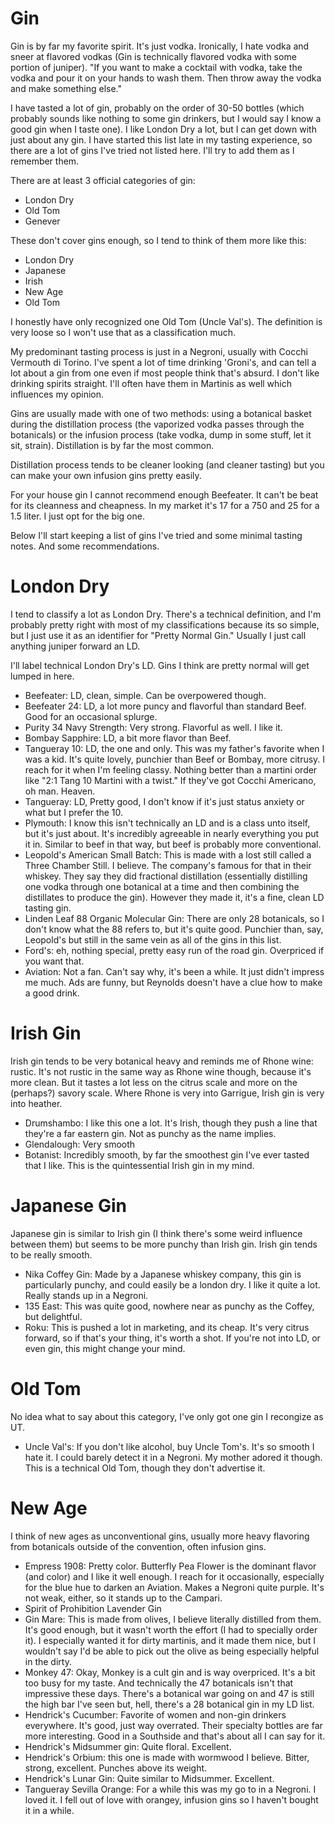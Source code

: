 # Gin

Gin is by far my favorite spirit. It's just vodka. Ironically, I hate vodka and
sneer at flavored vodkas (Gin is technically flavored vodka with some portion of
juniper). "If you want to make a cocktail with vodka, take the vodka and pour it
on your hands to wash them. Then throw away the vodka and make something else."

I have tasted a lot of gin, probably on the order of 30-50 bottles (which
probably sounds like nothing to some gin drinkers, but I would say I know a good
gin when I taste one). I like London Dry a lot, but I can get down with just
about any gin. I have started this list late in my tasting experience, so there
are a lot of gins I've tried not listed here. I'll try to add them as I remember
them.

There are at least 3 official categories of gin:

- London Dry
- Old Tom
- Genever

These don't cover gins enough, so I tend to think of them more like this:

- London Dry
- Japanese
- Irish
- New Age
- Old Tom

I honestly have only recognized one Old Tom (Uncle Val's). The definition is
very loose so I won't use that as a classification much.

My predominant tasting process is just in a Negroni, usually with Cocchi
Vermouth di Torino. I've spent a lot of time drinking 'Groni's, and can tell a
lot about a gin from one even if most people think that's absurd. I don't like
drinking spirits straight. I'll often have them in Martinis as well which
influences my opinion.

Gins are usually made with one of two methods: using a botanical basket during
the distillation process (the vaporized vodka passes through the botanicals) or
the infusion process (take vodka, dump in some stuff, let it sit, strain).
Distillation is by far the most common.

Distillation process tends to be cleaner looking (and cleaner tasting) but you
can make your own infusion gins pretty easily.

For your house gin I cannot recommend enough Beefeater. It can't be beat for its
cleanness and cheapness. In my market it's 17 for a 750 and 25 for a 1.5 liter.
I just opt for the big one.

Below I'll start keeping a list of gins I've tried and some minimal tasting
notes. And some recommendations.

# London Dry

I tend to classify a lot as London Dry. There's a technical definition, and I'm
probably pretty right with most of my classifications because its so simple, but
I just use it as an identifier for "Pretty Normal Gin." Usually I just call
anything juniper forward an LD.

I'll label technical London Dry's LD. Gins I think are pretty normal will get
lumped in here.

- Beefeater: LD, clean, simple. Can be overpowered though.
- Beefeater 24: LD, a lot more puncy and flavorful than standard Beef. Good for
  an occasional splurge.
- Purity 34 Navy Strength: Very strong. Flavorful as well. I like it.
- Bombay Sapphire: LD, a bit more flavor than Beef.
- Tangueray 10: LD, the one and only. This was my father's favorite when I was a
  kid. It's quite lovely, punchier than Beef or Bombay, more citrusy. I reach
  for it when I'm feeling classy. Nothing better than a martini order like "2:1
  Tang 10 Martini with a twist." If they've got Cocchi Americano, oh man.
  Heaven.
- Tangueray: LD, Pretty good, I don't know if it's just status anxiety or what
  but I prefer the 10.
- Plymouth: I know this isn't technically an LD and is a class unto itself, but
  it's just about. It's incredibly agreeable in nearly everything you put it in.
  Similar to beef in that way, but beef is probably more conventional.
- Leopold's American Small Batch: This is made with a lost still called a Three
  Chamber Still. I believe. The company's famous for that in their whiskey. They
  say they did fractional distillation (essentially distilling one vodka through
  one botanical at a time and then combining the distillates to produce the
  gin). However they made it, it's a fine, clean LD tasting gin.
- Linden Leaf 88 Organic Molecular Gin: There are only 28 botanicals, so I don't
  know what the 88 refers to, but it's quite good. Punchier than, say, Leopold's
  but still in the same vein as all of the gins in this list.
- Ford's: eh, nothing special, pretty easy run of the road gin. Overpriced if
  you want that.
- Aviation: Not a fan. Can't say why, it's been a while. It just didn't impress
  me much. Ads are funny, but Reynolds doesn't have a clue how to make a good
  drink.

# Irish Gin

Irish gin tends to be very botanical heavy and reminds me of Rhone wine: rustic.
It's not rustic in the same way as Rhone wine though, because it's more clean.
But it tastes a lot less on the citrus scale and more on the (perhaps?) savory
scale. Where Rhone is very into Garrigue, Irish gin is very into heather.

- Drumshambo: I like this one a lot. It's Irish, though they push a line that
  they're a far eastern gin. Not as punchy as the name implies.
- Glendalough: Very smooth
- Botanist: Incredibly smooth, by far the smoothest gin I've ever tasted that I
  like. This is the quintessential Irish gin in my mind.

# Japanese Gin

Japanese gin is similar to Irish gin (I think there's some weird influence
between them) but seems to be more punchy than Irish gin. Irish gin tends to be
really smooth.

- Nika Coffey Gin: Made by a Japanese whiskey company, this gin is particularly
  punchy, and could easily be a london dry. I like it quite a lot. Really stands
  up in a Negroni.
- 135 East: This was quite good, nowhere near as punchy as the Coffey, but
  delightful.
- Roku: This is pushed a lot in marketing, and its cheap. It's very citrus
  forward, so if that's your thing, it's worth a shot. If you're not into LD, or
  even gin, this might change your mind.

# Old Tom

No idea what to say about this category, I've only got one gin I recongize as
UT.

- Uncle Val's: If you don't like alcohol, buy Uncle Tom's. It's so smooth I hate
  it. I could barely detect it in a Negroni. My mother adored it though. This is
  a technical Old Tom, though they don't advertise it.

# New Age

I think of new ages as unconventional gins, usually more heavy flavoring from
botanicals outside of the convention, often infusion gins.

- Empress 1908: Pretty color. Butterfly Pea Flower is the dominant flavor (and
  color) and I like it well enough. I reach for it occasionally, especially for
  the blue hue to darken an Aviation. Makes a Negroni quite purple. It's not
  weak, either, so it stands up to the Campari.
- Spirit of Prohibition Lavender Gin
- Gin Mare: This is made from olives, I believe literally distilled from them.
  It's good enough, but it wasn't worth the effort (I had to specially order
  it). I especially wanted it for dirty martinis, and it made them nice, but I
  wouldn't say I'd be able to pick out the olive as being especially helpful in
  the dirty.
- Monkey 47: Okay, Monkey is a cult gin and is way overpriced. It's a bit too
  busy for my taste. And technically the 47 botanicals isn't that impressive
  these days. There's a botanical war going on and 47 is still the high bar I've
  seen but, hell, there's a 28 botanical gin in my LD list.
- Hendrick's Cucumber: Favorite of women and non-gin drinkers everywhere. It's
  good, just way overrated. Their specialty bottles are far more interesting.
  Good in a Southside and that's about all I can say for it.
- Hendrick's Midsummer gin: Quite floral. Excellent.
- Hendrick's Orbium: this one is made with wormwood I believe. Bitter, strong,
  excellent. Punches above its weight.
- Hendrick's Lunar Gin: Quite similar to Midsummer. Excellent.
- Tangueray Sevilla Orange: For a while this was my go to in a Negroni. I loved
  it. I fell out of love with orangey, infusion gins so I haven't bought it in a
  while.
